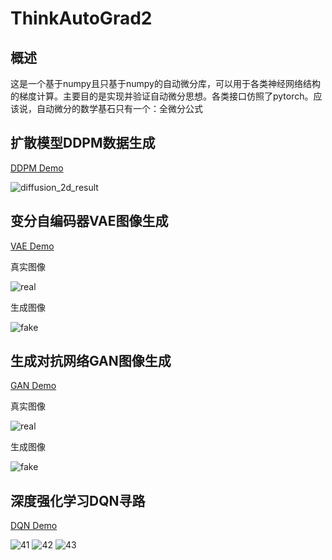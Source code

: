 # ThinkAutoGrad2

## 概述
这是一个基于numpy且只基于numpy的自动微分库，可以用于各类神经网络结构的梯度计算。主要目的是实现并验证自动微分思想。各类接口仿照了pytorch。应该说，自动微分的数学基石只有一个：全微分公式

## 扩散模型DDPM数据生成
[DDPM Demo](https://github.com/amuge1997/ThinkAutoGrad2_2023/tree/main/ThinkAutoGrad2/Demo/Demo14_DDPM)

![diffusion_2d_result](https://github.com/user-attachments/assets/9af34465-8a4b-4675-9b45-390393608eb1)

## 变分自编码器VAE图像生成
[VAE Demo](https://github.com/amuge1997/ThinkAutoGrad2_2023/tree/main/ThinkAutoGrad2/Demo/Demo13_VAE)

真实图像

![real](https://github.com/user-attachments/assets/869efbdc-ab4d-4459-943f-ce36eba43dc0)

生成图像

![fake](https://github.com/user-attachments/assets/df478a3c-c227-4004-a8c7-5bc534ace451)

## 生成对抗网络GAN图像生成
[GAN Demo](https://github.com/amuge1997/ThinkAutoGrad2_2023/tree/main/ThinkAutoGrad2/Demo/Demo12_GAN)

真实图像

![real](https://github.com/user-attachments/assets/2cb0ada3-b37d-48db-b985-122dc49f0b6b)

生成图像

![fake](https://github.com/user-attachments/assets/d67ca8aa-f6ae-4174-87b2-52c474320500)

## 深度强化学习DQN寻路
[DQN Demo](https://github.com/amuge1997/ThinkAutoGrad2_2023/tree/main/ThinkAutoGrad2/Demo/Demo11_DQN)

![41](https://github.com/user-attachments/assets/490f4cd8-0b14-455b-bdb8-a52114ffd320)
![42](https://github.com/user-attachments/assets/17df0a0b-96ff-4888-8230-ca0bf8d6ff10)
![43](https://github.com/user-attachments/assets/035b99ce-4ca1-4c94-92f1-9842d7c37b23)




